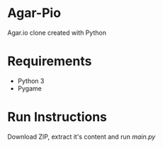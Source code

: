 # Agar-Pio
Agar.io clone created with Python

# Requirements
- Python 3
- Pygame

# Run Instructions
Download ZIP, extract it's content and run *main.py* 




